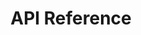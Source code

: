 ---
title: API Reference
showInMenu: "true"
noLink: false
menuOrder: 2
linkUrl: "https://docs.respoke.io/js-library/respoke.html"
---